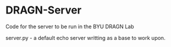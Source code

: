 # DRAGN-Server
Code for the server to be run in the BYU DRAGN Lab

server.py - a default echo server writting as a base to work upon.
